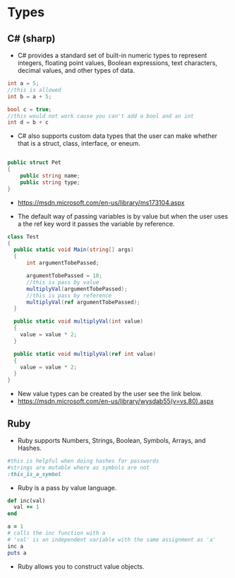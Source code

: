 # Types

## C# (sharp)
* C# provides a standard set of built-in numeric types to represent integers, floating point values, Boolean expressions, text characters, decimal values, and other types of data.

```csharp
int a = 5;
//this is allowed
int b = a + 5;

bool c = true;
//this would not work cause you can't add a bool and an int
int d = b + c

```

* C# also supports custom data types that the user can make whether that is a struct, class, interface, or eneum.

```csharp

public struct Pet
{
    public string name;
    public string type;
}

```

* https://msdn.microsoft.com/en-us/library/ms173104.aspx

* The default way of passing variables is by value but when the user uses a the ref key word it passes the variable by reference.

```csharp
class Test
{
  public static void Main(string[] args)
  {
      int argumentTobePassed;

      argumentTobePassed = 10;
      //this is pass by value
      multiplyVal(argumentTobePassed);
      //this is pass by reference
      multiplyVal(ref argumentTobePassed);
  }

  public static void multiplyVal(int value)
  {
    value = value * 2;
  }

  public static void multiplyVal(ref int value)
  {
    value = value * 2;
  }
}
```
* New value types can be created by the user see the link below.
* https://msdn.microsoft.com/en-us/library/wysdab55(v=vs.80).aspx
## Ruby

* Ruby supports Numbers, Strings, Boolean, Symbols, Arrays, and Hashes.

```ruby
#this is helpful when doing hashes for passwords
#strings are mutable where as symbols are not
:this_is_a_symbol
```

* Ruby is a pass by value language.

```Ruby
def inc(val)
  val += 1
end

a = 1
# calls the inc function with a
# 'val' is an independent variable with the same assignment as 'a'
inc a
puts a
```

* Ruby allows you to construct value objects.
